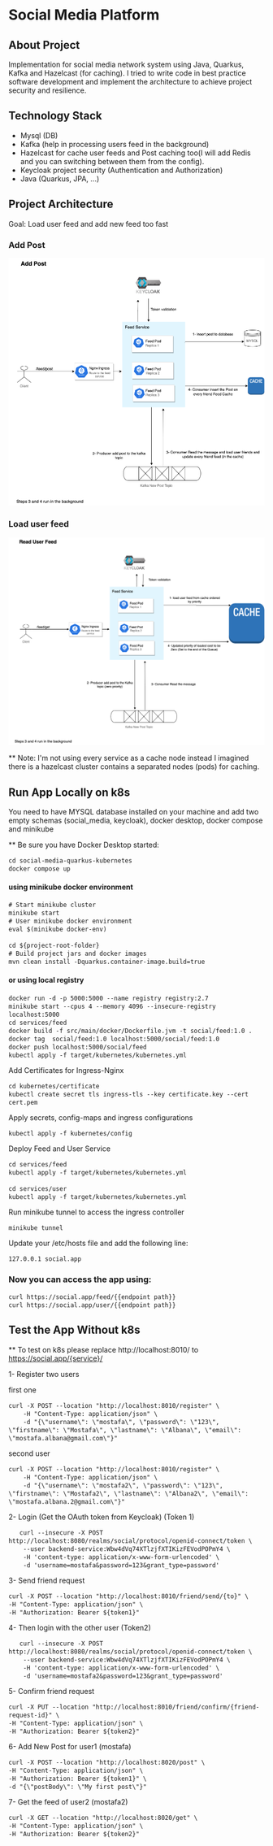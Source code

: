 # Social Media Platform

## About Project
Implementation for social media network system using Java, Quarkus, Kafka and Hazelcast (for caching). 
I tried to write code in best practice software development and implement the architecture to achieve project security and resilience.

## Technology Stack

* Mysql (DB)
* Kafka (help in processing users feed in the background)
* Hazelcast for cache user feeds and Post caching too(I will add Redis and you can switching between them from the config).
* Keycloak project security (Authentication and Authorization)
* Java (Quarkus, JPA, ...)
## Project Architecture
Goal: Load user feed and add new feed too fast
### Add Post
![Add post architecture](docs/add.post.png)

### Load user feed
![Loading user feed architecture](docs/load-feed.png)

** Note: I'm not using every service as a cache node instead I imagined there is a hazelcast cluster contains a separated nodes (pods) for caching.

## Run App Locally on k8s

You need to have MYSQL database installed on your machine and add two empty schemas (social_media, keycloak), docker desktop, docker compose and minikube

** Be sure you have Docker Desktop started:

```shell
cd social-media-quarkus-kubernetes
docker compose up
```

#### using minikube docker environment

```shell
# Start minikube cluster
minikube start
# User minikube docker environment
eval $(minikube docker-env)

cd ${project-root-folder}
# Build project jars and docker images
mvn clean install -Dquarkus.container-image.build=true
```

#### or using local registry
```shell
docker run -d -p 5000:5000 --name registry registry:2.7
minikube start --cpus 4 --memory 4096 --insecure-registry localhost:5000
cd services/feed
docker build -f src/main/docker/Dockerfile.jvm -t social/feed:1.0 .
docker tag  social/feed:1.0 localhost:5000/social/feed:1.0
docker push localhost:5000/social/feed
kubectl apply -f target/kubernetes/kubernetes.yml
```

Add Certificates for Ingress-Nginx 
```shell
cd kubernetes/certificate
kubectl create secret tls ingress-tls --key certificate.key --cert cert.pem
```
 
Apply secrets, config-maps and ingress configurations
```shell
kubectl apply -f kubernetes/config
```

Deploy Feed and User Service
```shell
cd services/feed
kubectl apply -f target/kubernetes/kubernetes.yml

cd services/user
kubectl apply -f target/kubernetes/kubernetes.yml
```
 Run minikube tunnel to access the ingress controller
```shell
minikube tunnel
```
Update your /etc/hosts file and add the following line:
```shell
127.0.0.1 social.app
```
### Now you can access the app using:
```shell
curl https://social.app/feed/{{endpoint path}}
curl https://social.app/user/{{endpoint path}}
````
## Test the App Without k8s

** To test on k8s please replace http://localhost:8010/ to https://social.app/{service}/

1- Register two users

first one
```shell
curl -X POST --location "http://localhost:8010/register" \
    -H "Content-Type: application/json" \
    -d "{\"username\": \"mostafa\", \"password\": \"123\", \"firstname\": \"Mostafa\", \"lastname\": \"Albana\", \"email\": \"mostafa.albana@gmail.com\"}"  
  ```
second user

```shell
curl -X POST --location "http://localhost:8010/register" \
    -H "Content-Type: application/json" \
    -d "{\"username\": \"mostafa2\", \"password\": \"123\", \"firstname\": \"Mostafa2\", \"lastname\": \"Albana2\", \"email\": \"mostafa.albana.2@gmail.com\"}"  
  ```

2- Login (Get the OAuth token from Keycloak) (Token 1)
```shell
   curl --insecure -X POST http://localhost:8080/realms/social/protocol/openid-connect/token \
    --user backend-service:Wbw4dVq74XTlzjfXTIKizFEVodPOPmY4 \
    -H 'content-type: application/x-www-form-urlencoded' \
    -d 'username=mostafa&password=123&grant_type=password'
```

3- Send friend request
```shell
curl -X POST --location "http://localhost:8010/friend/send/{to}" \
-H "Content-Type: application/json" \
-H "Authorization: Bearer ${token1}" 
```

4- Then login with the other user (Token2)
```shell
   curl --insecure -X POST http://localhost:8080/realms/social/protocol/openid-connect/token \
    --user backend-service:Wbw4dVq74XTlzjfXTIKizFEVodPOPmY4 \
    -H 'content-type: application/x-www-form-urlencoded' \
    -d 'username=mostafa2&password=123&grant_type=password'
```

5- Confirm friend request
```shell
curl -X PUT --location "http://localhost:8010/friend/confirm/{friend-request-id}" \
-H "Content-Type: application/json" \
-H "Authorization: Bearer ${token2}"
 ```

6- Add New Post for user1 (mostafa)
```shell
curl -X POST --location "http://localhost:8020/post" \
-H "Content-Type: application/json" \
-H "Authorization: Bearer ${token1}" \
-d "{\"postBody\": \"My first post\"}"
```

7- Get the feed of user2 (mostafa2)
```shell
curl -X GET --location "http://localhost:8020/get" \
-H "Content-Type: application/json" \
-H "Authorization: Bearer ${token2}"
```

